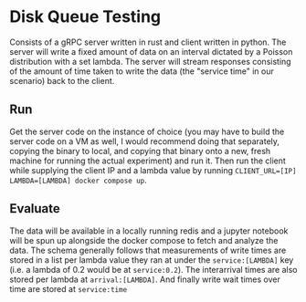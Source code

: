# Disk Queue Testing

Consists of a gRPC server written in rust and client written in python. The server will write a fixed amount of data on an interval dictated by a Poisson distribution with a set lambda. The server will stream responses consisting of the amount of time taken to write the data (the "service time" in our scenario) back to the client.

## Run

Get the server code on the instance of choice (you may have to build the server code on a VM as well, I would recommend doing that separately, copying the binary to local, and copying that binary onto a new, fresh machine for running the actual experiment) and run it. Then run the client while supplying the client IP and a lambda value by running `CLIENT_URL=[IP] LAMBDA=[LAMBDA] docker compose up`.

## Evaluate

The data will be available in a locally running redis and a jupyter notebook will be spun up alongside the docker compose to fetch and analyze the data. The schema generally follows that measurements of write times are stored in a list per lambda value they ran at under the `service:[LAMBDA]` key (i.e. a lambda of 0.2 would be at `service:0.2`). The interarrival times are also stored per lambda at `arrival:[LAMBDA]`. And finally write wait times over time are stored at `service:time`